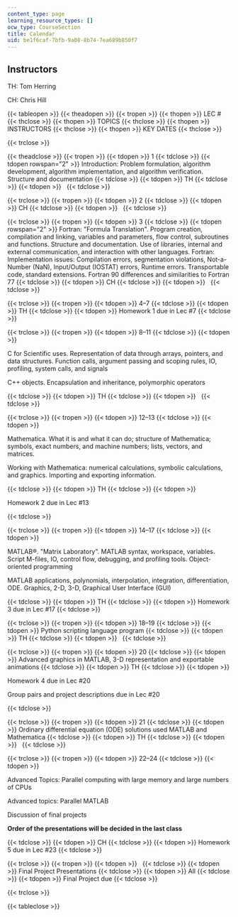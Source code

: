 ```yaml
---
content_type: page
learning_resource_types: []
ocw_type: CourseSection
title: Calendar
uid: be1f6caf-7bfb-9a08-8b74-7ea689b850f7
---
```


Instructors
-----------

TH: Tom Herring

CH: Chris Hill

{{< tableopen >}}
{{< theadopen >}}
{{< tropen >}}
{{< thopen >}}
LEC #
{{< thclose >}}
{{< thopen >}}
TOPICS
{{< thclose >}}
{{< thopen >}}
INSTRUCTORS
{{< thclose >}}
{{< thopen >}}
KEY DATES
{{< thclose >}}

{{< trclose >}}

{{< theadclose >}}
{{< tropen >}}
{{< tdopen >}}
1
{{< tdclose >}}
{{< tdopen rowspan="2" >}}
Introduction: Problem formulation, algorithm development, algorithm implementation, and algorithm verification. Structure and documentation
{{< tdclose >}}
{{< tdopen >}}
TH
{{< tdclose >}}
{{< tdopen >}}
 
{{< tdclose >}}

{{< trclose >}}
{{< tropen >}}
{{< tdopen >}}
2
{{< tdclose >}}
{{< tdopen >}}
CH
{{< tdclose >}}
{{< tdopen >}}
 
{{< tdclose >}}

{{< trclose >}}
{{< tropen >}}
{{< tdopen >}}
3
{{< tdclose >}}
{{< tdopen rowspan="2" >}}
Fortran: "Formula Translation". Program creation, compilation and linking, variables and parameters, flow control, subroutines and functions. Structure and documentation. Use of libraries, internal and external communication, and interaction with other languages. Fortran: Implementation issues: Compilation errors, segmentation violations, Not-a-Number (NaN), Input/Output (IOSTAT) errors, Runtime errors. Transportable code, standard extensions. Fortran 90 differences and similarities to Fortran 77
{{< tdclose >}}
{{< tdopen >}}
CH
{{< tdclose >}}
{{< tdopen >}}
 
{{< tdclose >}}

{{< trclose >}}
{{< tropen >}}
{{< tdopen >}}
4–7
{{< tdclose >}}
{{< tdopen >}}
TH
{{< tdclose >}}
{{< tdopen >}}
Homework 1 due in Lec #7
{{< tdclose >}}

{{< trclose >}}
{{< tropen >}}
{{< tdopen >}}
8–11
{{< tdclose >}}
{{< tdopen >}}


C for Scientific uses. Representation of data through arrays, pointers, and data structures. Function calls, argument passing and scoping rules, IO, profiling, system calls, and signals

C++ objects. Encapsulation and inheritance, polymorphic operators


{{< tdclose >}}
{{< tdopen >}}
TH
{{< tdclose >}}
{{< tdopen >}}
 
{{< tdclose >}}

{{< trclose >}}
{{< tropen >}}
{{< tdopen >}}
12–13
{{< tdclose >}}
{{< tdopen >}}


Mathematica. What it is and what it can do; structure of Mathematica; symbols, exact numbers, and machine numbers; lists, vectors, and matrices.

Working with Mathematica: numerical calculations, symbolic calculations, and graphics. Importing and exporting information.


{{< tdclose >}}
{{< tdopen >}}
TH
{{< tdclose >}}
{{< tdopen >}}


Homework 2 due in Lec #13


{{< tdclose >}}

{{< trclose >}}
{{< tropen >}}
{{< tdopen >}}
14–17
{{< tdclose >}}
{{< tdopen >}}


MATLAB®. "Matrix Laboratory". MATLAB syntax, workspace, variables. Script M-files, IO, control flow, debugging, and profiling tools. Object-oriented programming

MATLAB applications, polynomials, interpolation, integration, differentiation, ODE. Graphics, 2-D, 3-D, Graphical User Interface (GUI)


{{< tdclose >}}
{{< tdopen >}}
TH
{{< tdclose >}}
{{< tdopen >}}
Homework 3 due in Lec #17
{{< tdclose >}}

{{< trclose >}}
{{< tropen >}}
{{< tdopen >}}
18–19
{{< tdclose >}}
{{< tdopen >}}
Python scripting language program
{{< tdclose >}}
{{< tdopen >}}
TH
{{< tdclose >}}
{{< tdopen >}}
 
{{< tdclose >}}

{{< trclose >}}
{{< tropen >}}
{{< tdopen >}}
20
{{< tdclose >}}
{{< tdopen >}}
Advanced graphics in MATLAB, 3-D representation and exportable animations
{{< tdclose >}}
{{< tdopen >}}
TH
{{< tdclose >}}
{{< tdopen >}}


Homework 4 due in Lec #20

Group pairs and project descriptions due in Lec #20


{{< tdclose >}}

{{< trclose >}}
{{< tropen >}}
{{< tdopen >}}
21
{{< tdclose >}}
{{< tdopen >}}
Ordinary differential equation (ODE) solutions used MATLAB and Mathematica
{{< tdclose >}}
{{< tdopen >}}
TH
{{< tdclose >}}
{{< tdopen >}}
 
{{< tdclose >}}

{{< trclose >}}
{{< tropen >}}
{{< tdopen >}}
22–24
{{< tdclose >}}
{{< tdopen >}}


Advanced Topics: Parallel computing with large memory and large numbers of CPUs

Advanced topics: Parallel MATLAB

Discussion of final projects

**Order of the presentations will be decided in the last class**


{{< tdclose >}}
{{< tdopen >}}
CH
{{< tdclose >}}
{{< tdopen >}}
Homework 5 due in Lec #23
{{< tdclose >}}

{{< trclose >}}
{{< tropen >}}
{{< tdopen >}}
 
{{< tdclose >}}
{{< tdopen >}}
Final Project Presentations
{{< tdclose >}}
{{< tdopen >}}
All
{{< tdclose >}}
{{< tdopen >}}
Final Project due
{{< tdclose >}}

{{< trclose >}}

{{< tableclose >}}